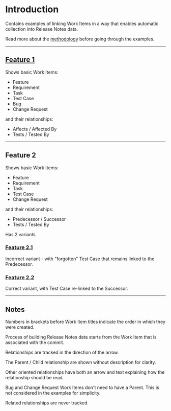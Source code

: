 # Introduction

Contains examples of linking Work Items in a way that enables automatic collection into
Release Notes data.

Read more about the [methodology](./work-methodology.md) before going through the examples.

---

## [Feature 1](./feature-1.md)

Shows basic Work Items:

- Feature
- Requirement
- Task
- Test Case
- Bug
- Change Request

and their relationships:

- Affects / Affected By
- Tests / Tested By

---

## Feature 2

Shows basic Work Items:

- Feature
- Requirement
- Task
- Test Case
- Change Request

and their relationships:

- Predecessor / Successor
- Tests / Tested By

Has 2 variants.

### [Feature 2.1](./feature-2.1.md)

Incorrect variant - with "forgotten" Test Case that remains linked to the Predecessor.

### [Feature 2.2](./feature-2.2.md)

Correct variant, with Test Case re-linked to the Successor.

---

## Notes

Numbers in brackets before Work Item titles indicate the order in which they were created.

Process of building Release Notes data starts from the Work Item that is associated with the commit.

Relationships are tracked in the direction of the arrow.

The Parent / Child relationship are shown without description for clarity.

Other oriented relationships have both an arrow and text explaining how the relationship should be read.

Bug and Change Request Work Items don't need to have a Parent. This is not considered in the examples for simplicity.

Related relationships are never tracked.

